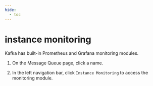 ```yaml
---
hide:
  - toc
---
```


# instance monitoring

Kafka has built-in Prometheus and Grafana monitoring modules.

1. On the Message Queue page, click a name.

    <!--screenshot-->

2. In the left navigation bar, click `Instance Monitoring` to access the monitoring module.

    <!--screenshot-->

<!-- The specific meaning of each monitoring metric will be added later (@justedennnnn). -->
